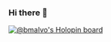 ### Hi there 👋

[![@bmalvo's Holopin board](https://holopin.io/api/user/board?user=bmalvo)](https://holopin.io/@bmalvo)
